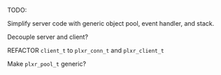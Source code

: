 
TODO:

Simplify server code with generic object pool, event handler, and stack.

Decouple server and client?

REFACTOR `client_t` to `plxr_conn_t` and `plxr_client_t`

Make `plxr_pool_t` generic?
